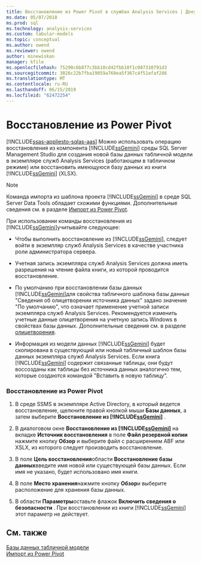 ```yaml
---
title: Восстановление из Power Pivot в службах Analysis Services | Документация Майкрософт
ms.date: 05/07/2018
ms.prod: sql
ms.technology: analysis-services
ms.custom: tabular-models
ms.topic: conceptual
ms.author: owend
ms.reviewer: owend
author: minewiskan
manager: kfile
ms.openlocfilehash: 75290c6b877c3bb10cd42fbb10f1c087310791d3
ms.sourcegitcommit: 3026c22b7fba19059a769ea5f367c4f51efaf286
ms.translationtype: MT
ms.contentlocale: ru-RU
ms.lasthandoff: 06/15/2019
ms.locfileid: "62472254"
---
```

# <a name="restore-from-power-pivot"></a>Восстановление из Power Pivot
[!INCLUDE[ssas-appliesto-sqlas-aas](../../includes/ssas-appliesto-sqlas-aas.md)]
  Можно использовать операцию восстановления из компонента [!INCLUDE[ssGemini](../../includes/ssgemini-md.md)] среды SQL Server Management Studio для создания новой базы данных табличной модели в экземпляре служб Analysis Services (работающем в табличном режиме) или восстановить имеющуюся базу данных из книги [!INCLUDE[ssGemini](../../includes/ssgemini-md.md)] (XLSX).  
  
> [!NOTE]  
>  Команда импорта из шаблона проекта [!INCLUDE[ssGemini](../../includes/ssgemini-md.md)] в среде SQL Server Data Tools обладает схожими функциями. Дополнительные сведения см. в разделе [Импорт из Power Pivot](../../analysis-services/tabular-models/import-from-power-pivot-ssas-tabular.md).  
  
 При использовании команды восстановления из [!INCLUDE[ssGemini](../../includes/ssgemini-md.md)]учитывайте следующее:  
  
-   Чтобы выполнить восстановление из [!INCLUDE[ssGemini](../../includes/ssgemini-md.md)], следует войти в экземпляр служб Analysis Services в качестве участника роли администратора сервера.  
  
-   Учетная запись экземпляра служб Analysis Services должна иметь разрешения на чтение файла книги, из которой проводится восстановление.  
  
-   По умолчанию при восстановлении базы данных [!INCLUDE[ssGemini](../../includes/ssgemini-md.md)]для свойства табличного шаблона базы данных "Сведения об олицетворении источника данных" задано значение "По умолчанию", что означает применение учетной записи экземпляра служб Analysis Services. Рекомендуется изменить учетные данные олицетворения на учетную запись Windows в свойствах базы данных. Дополнительные сведения см. в разделе [олицетворения](../../analysis-services/tabular-models/impersonation-ssas-tabular.md).  
  
-   Информация из модели данных [!INCLUDE[ssGemini](../../includes/ssgemini-md.md)] будет скопирована в существующий или новый табличный шаблон базы данных экземпляра служб Analysis Services. Если книга [!INCLUDE[ssGemini](../../includes/ssgemini-md.md)] содержит связанные таблицы, они будут воссозданы как таблицы без источника данных аналогично тем, которые создаются командой "Вставить в новую таблицу".  
  
### <a name="to-restore-from-power-pivot"></a>Восстановление из Power Pivot  
  
1.  В среде SSMS в экземпляре Active Directory, в который ведется восстановление, щелкните правой кнопкой мыши **Базы данных**, а затем выберите **Восстановление из [!INCLUDE[ssGemini](../../includes/ssgemini-md.md)]** .  
  
2.  В диалоговом окне **Восстановление из [!INCLUDE[ssGemini](../../includes/ssgemini-md.md)]** на вкладке **Источник восстановления** в поле **Файл резервной копии** нажмите кнопку **Обзор** и выберите файл с расширением ABF или XSLX, из которого следует производить восстановление.  
  
3.  В поле **Цель восстановления**области **Восстановление базы данных**введите имя новой или существующей базы данных. Если имя не указано, будет использовано имя книги.  
  
4.  В поле **Место хранения**нажмите кнопку **Обзор**и выберите расположение для хранения базы данных.  
  
5.  В области **Параметры**оставьте флажок **Включить сведения о безопасности** . При восстановлении из книги [!INCLUDE[ssGemini](../../includes/ssgemini-md.md)] этот параметр не действует.  
  
## <a name="see-also"></a>См. также  
 [Базы данных табличной модели](../../analysis-services/tabular-models/tabular-model-databases-ssas-tabular.md)   
 [Импорт из Power Pivot](../../analysis-services/tabular-models/import-from-power-pivot-ssas-tabular.md)  
  
  
